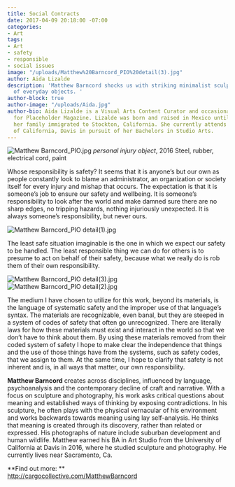 ```yaml
---
title: Social Contracts
date: 2017-04-09 20:18:00 -07:00
categories:
- Art
tags:
- Art
- safety
- responsible
- social issues
image: "/uploads/Matthew%20Barncord_PIO%20detail(3).jpg"
author: Aida Lizalde
description: 'Matthew Barncord shocks us with striking minimalist sculptures reminiscent
  of everyday objects. '
author-block: true
author-image: "/uploads/Aida.jpg"
author-bio: Aida Lizalde is a Visual Arts Content Curator and occasional contributor
  for Placeholder Magazine. Lizalde was born and raised in Mexico until age 15, when
  her family immigrated to Stockton, California. She currently attends the University
  of California, Davis in pursuit of her Bachelors in Studio Arts.
---
```


![Matthew Barncord_PIO.jpg](/uploads/Matthew%20Barncord_PIO.jpg)
*personal injury object*, 2016
Steel, rubber, electrical cord, paint

Whose responsibility is safety? It seems that it is anyone’s but our own as people constantly look to blame an administrator, an organization or society itself for every injury and mishap that occurs. The expectation is that it is someone’s job to ensure our safety and wellbeing. It is someone’s responsibility to look after the world and make damned sure there are no sharp edges, no tripping hazards, nothing injuriously unexpected. It is always someone’s responsibility, but never ours.

![Matthew Barncord_PIO detail(1).jpg](/uploads/Matthew%20Barncord_PIO%20detail(1).jpg)

The least safe situation imaginable is the one in which we expect our safety to be handled. The least responsible thing we can do for others is to presume to act on behalf of their safety, because what we really do is rob them of their own responsibility.

![Matthew Barncord_PIO detail(3).jpg](/uploads/Matthew%20Barncord_PIO%20detail(3).jpg)
![Matthew Barncord_PIO detail(2).jpg](/uploads/Matthew%20Barncord_PIO%20detail(2).jpg)

The medium I have chosen to utilize for this work, beyond its materials, is the language of systematic safety and the improper use of that language’s syntax. The materials are recognizable, even banal, but they are steeped in a system of codes of safety that often go unrecognized. There are literally laws for how these materials must exist and interact in the world so that we don’t have to think about them. By using these materials removed from their coded system of safety I hope to make clear the independence that things and the use of those things have from the systems, such as safety codes, that we assign to them. At the same time, I hope to clarify that safety is not inherent and is, in all ways that matter, our own responsibility.

**Matthew Barncord** creates across disciplines, influenced by language, psychoanalysis and the contemporary decline of craft and narrative. With a focus on sculpture and photography, his work asks critical questions about meaning and established ways of thinking by exposing contradictions. In his sculpture, he often plays with the physical vernacular of his environment and works backwards towards meaning using lay self-analysis. He thinks that meaning is created through its discovery, rather than related or expressed. His photographs of nature include suburban development and human wildlife. Matthew earned his BA in Art Studio from the University of California at Davis in 2016, where he studied sculpture and photography. He currently lives near Sacramento, Ca.

**Find out more: **\
http://cargocollective.com/MatthewBarncord